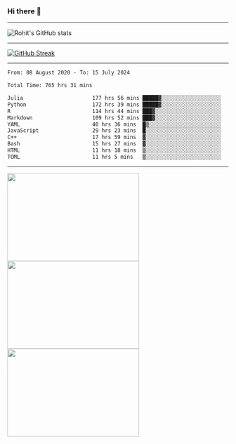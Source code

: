 ### Hi there 👋

<hr/>

![Rohit's GitHub stats](https://github-readme-stats.vercel.app/api?username=RohitRathore1&show_icons=true&theme=transparent)

<hr/>

[![GitHub Streak](http://github-readme-streak-stats.herokuapp.com?user=RohitRathore1&theme=dark&mode=weekly)](https://git.io/streak-stats)

<hr/>

<!--START_SECTION:waka-->

```txt
From: 08 August 2020 - To: 15 July 2024

Total Time: 765 hrs 31 mins

Julia                      177 hrs 56 mins █████▓░░░░░░░░░░░░░░░░░░░   23.24 %
Python                     172 hrs 39 mins █████▓░░░░░░░░░░░░░░░░░░░   22.55 %
R                          114 hrs 44 mins ███▓░░░░░░░░░░░░░░░░░░░░░   14.99 %
Markdown                   109 hrs 52 mins ███▓░░░░░░░░░░░░░░░░░░░░░   14.35 %
YAML                       40 hrs 36 mins  █▒░░░░░░░░░░░░░░░░░░░░░░░   05.30 %
JavaScript                 29 hrs 23 mins  █░░░░░░░░░░░░░░░░░░░░░░░░   03.84 %
C++                        17 hrs 59 mins  ▓░░░░░░░░░░░░░░░░░░░░░░░░   02.35 %
Bash                       15 hrs 27 mins  ▓░░░░░░░░░░░░░░░░░░░░░░░░   02.02 %
HTML                       11 hrs 18 mins  ▒░░░░░░░░░░░░░░░░░░░░░░░░   01.48 %
TOML                       11 hrs 5 mins   ▒░░░░░░░░░░░░░░░░░░░░░░░░   01.45 %
```

<!--END_SECTION:waka-->

<hr/>

<p>
  <img src="https://wakatime.com/share/@TeAmp0is0N/0205e68a-e5ed-48bf-b870-3c94c1fa77d3.svg" width="300" height="200">
  <img src="https://wakatime.com/share/@TeAmp0is0N/3935ee43-08a3-493e-8b95-60c1f9204b15.svg" width="300" height="200">
  <img src="https://wakatime.com/share/@TeAmp0is0N/8717aacc-7340-44e0-abb1-987dc9823fcd.svg" width="300" height="200">
</p>





